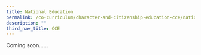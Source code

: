 ```yaml
---
title: National Education
permalink: /co-curriculum/character-and-citizenship-education-cce/national-education/
description: ""
third_nav_title: CCE
---
```



Coming soon......